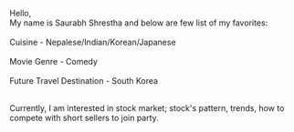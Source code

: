 
Hello,
<br>
My name is Saurabh Shrestha and below are few list of my favorites:</br><br>
Cuisine - Nepalese/Indian/Korean/Japanese</br><br>
Movie Genre - Comedy</br><br>
Future Travel Destination - South Korea</br>

<br>Currently, I am interested in stock market; stock's pattern, trends, how to compete with short sellers to join party.</br>
